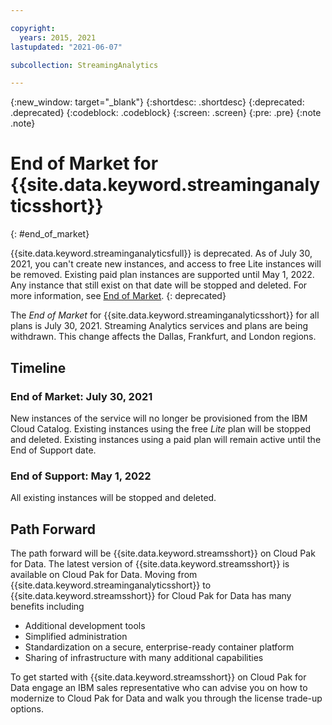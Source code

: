 ```yaml
---

copyright:
  years: 2015, 2021
lastupdated: "2021-06-07"

subcollection: StreamingAnalytics

---
```


<!-- Attribute definitions -->
{:new_window: target="_blank"}
{:shortdesc: .shortdesc}
{:deprecated: .deprecated}
{:codeblock: .codeblock}
{:screen: .screen}
{:pre: .pre}
{:note .note}


# End of Market for {{site.data.keyword.streaminganalyticsshort}}
{: #end_of_market}

{{site.data.keyword.streaminganalyticsfull}} is deprecated. As of July 30, 2021, 
you can't create new instances, and access to free Lite instances will be removed. 
Existing paid plan instances are supported until May 1, 2022. Any instance that still exist on that date will be stopped and deleted. 
For more information, see [End of Market](/docs/StreamingAnalytics?topic=StreamingAnalytics-end_of_market).
{: deprecated}

The *End of Market* for {{site.data.keyword.streaminganalyticsshort}} for all plans is July 30, 2021.
Streaming Analytics services and plans are being withdrawn. 
This change affects the Dallas, Frankfurt, and London regions.

## Timeline

### End of Market: July 30, 2021

New instances of the service will no longer be provisioned from the IBM Cloud Catalog. 
Existing instances using the free *Lite* plan will be stopped and deleted.
Existing instances using a paid plan will remain active until the End of Support date.

### End of Support: May 1, 2022

All existing instances will be stopped and deleted.

## Path Forward

The path forward will be {{site.data.keyword.streamsshort}} on Cloud Pak for Data.
The latest version of {{site.data.keyword.streamsshort}} is available on Cloud Pak for Data. 
Moving from {{site.data.keyword.streaminganalyticsshort}} to {{site.data.keyword.streamsshort}} 
for Cloud Pak for Data has many benefits including
 
- Additional development tools
- Simplified administration
- Standardization on a secure, enterprise-ready container platform
- Sharing of infrastructure with many additional capabilities

To get started with {{site.data.keyword.streamsshort}} on Cloud Pak for Data 
engage an IBM sales representative who can advise you on how to modernize to Cloud Pak for Data 
and walk you through the license trade-up options.